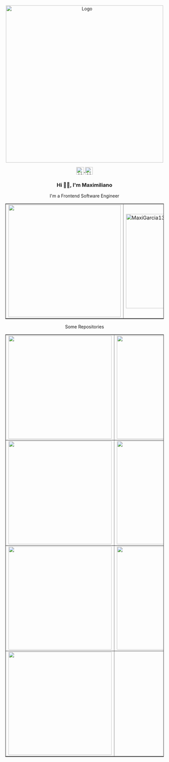 <br/>
<p align="center">
  <a href="https://github.com/Maximiliano Daniel Garcia/ReadME-Generator">
    <img src="https://images.ctfassets.net/q19qos35shka/5HbYVk8cv4NvoummNPg1xb/b6f186dc63645322d2ab0b521cebae64/Group_2.png?h=800" loading="lazy"  alt="Logo" height="500">
  </a>

<p align="center">
  <a href="https://www.linkedin.com/in/maximilianogarcia13" rel="nofollow">
    <img align="center" src="https://images.ctfassets.net/q19qos35shka/7pfGUFSQeOSlrF0aAsHUff/4cd422b3c6fda252030e169b5d415238/Frame.png?h=250" alt="Maxi Linkedin" height="24px" width="24px">
  </a>

  <a href="https://twitter.com/Maxigarcia__" rel="nofollow">
    <img align="center" src="https://images.ctfassets.net/q19qos35shka/2A5DjAB1UNNpTqoOMYwq5I/95a798eb3271130200c500bf340b50ee/Group.png?h=250" alt="Maxi Twitter" height="24px" width="24px">
  </a>
</p>

<h3 align="center">Hi 👋🏻, I'm Maximiliano</h3>

<p align="center">
  I'm a Frontend Software Engineer
</p>

<div align="center">
  <table border="transparent">
    <tr>
      <td>
         <img
          src="https://github-readme-stats.vercel.app/api?username=MaxiGarcia13&show_icons=true&theme=dracula&include_all_commits=true&count_private=true&custom_title=Github Stats"   
          width="357"
        />
      </td>
      <td>
        <img 
          src="https://github-readme-stats.vercel.app/api/top-langs/?username=MaxiGarcia13&layout=compact&theme=dracula" alt="MaxiGarcia13 top languages" 
          width="300"
        />
      </td>
    </tr>
  </table>
</div>

<p align="center">
  Some Repositories
</p>

<div align="center">
  <table border="transparent">
    <tr>
      <td>
         <img
          src="https://github-readme-stats.vercel.app/api/pin?username=MaxiGarcia13&repo=examples-react&theme=dracula"   
          width="328"
        />
      </td>
      <td>
        <img
          src="https://github-readme-stats.vercel.app/api/pin?username=MaxiGarcia13&repo=github-repository-searcher&theme=dracula"   
          width="328"
        />
      </td>
    </tr>
    <tr>
      <td>
        <img
          src="https://github-readme-stats.vercel.app/api/pin?username=MaxiGarcia13&repo=vagrant-docker-engine&theme=dracula"   
          width="328"
        />
      </td>
      <td>
         <img
          src="https://github-readme-stats.vercel.app/api/pin?username=MaxiGarcia13&repo=el_hostal&theme=dracula"   
          width="328"
        /> 
      </td>
    </tr>
    <tr>
      <td>
        <img
          src="https://github-readme-stats.vercel.app/api/pin?username=MaxiGarcia13&repo=vagrant-cli&theme=dracula"   
          width="328"
        />
      </td>
      <td>
         <img
          src="https://github-readme-stats.vercel.app/api/pin?username=MaxiGarcia13&repo=BG_real_state&theme=dracula"   
          width="328"
        />
      </td>
    </tr>
    <tr>
      <td>
        <img
          src="https://github-readme-stats.vercel.app/api/pin?username=MaxiGarcia13&repo=react-hooks&theme=dracula"   
          width="328"
        />
      </td>
    </tr>
  </table>
</div>
